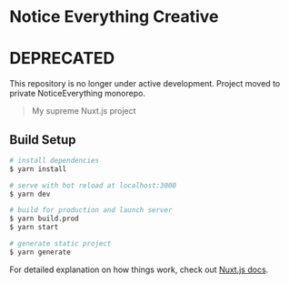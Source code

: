 # Notice Everything Creative

# DEPRECATED
This repository is no longer under active development. Project moved to private NoticeEverything monorepo.

> My supreme Nuxt.js project

## Build Setup

``` bash
# install dependencies
$ yarn install

# serve with hot reload at localhost:3000
$ yarn dev

# build for production and launch server
$ yarn build.prod
$ yarn start

# generate static project
$ yarn generate
```

For detailed explanation on how things work, check out [Nuxt.js docs](https://nuxtjs.org).
